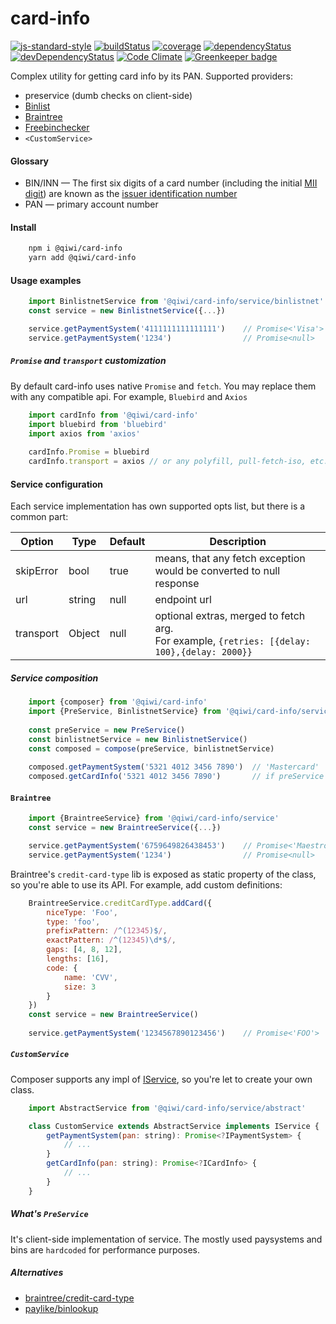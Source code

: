 # card-info
[![js-standard-style](https://img.shields.io/badge/code%20style-standard-brightgreen.svg)](http://standardjs.com)
[![buildStatus](https://img.shields.io/travis/qiwi/card-info.svg?maxAge=3600&branch=master)](https://travis-ci.org/qiwi/card-info)
[![coverage](https://img.shields.io/coveralls/qiwi/card-info.svg?maxAge=3600)](https://coveralls.io/github/qiwi/card-info)
[![dependencyStatus](https://img.shields.io/david/qiwi/card-info.svg?maxAge=3600)](https://david-dm.org/qiwi/card-info)
[![devDependencyStatus](https://img.shields.io/david/dev/qiwi/card-info.svg?maxAge=3600)](https://david-dm.org/qiwi/card-info)
[![Code Climate](https://codeclimate.com/github/codeclimate/codeclimate/badges/gpa.svg)](https://codeclimate.com/github/qiwi/card-info) [![Greenkeeper badge](https://badges.greenkeeper.io/qiwi/card-info.svg)](https://greenkeeper.io/)

Complex utility for getting card info by its PAN.
Supported providers:
* preservice (dumb checks on client-side)
* [Binlist](https://binlist.net/)
* [Braintree](https://github.com/braintree/credit-card-type)
* [Freebinchecker](https://www.freebinchecker.com/bin-api)
* `<CustomService>`

#### Glossary
* BIN/INN — The first six digits of a card number (including the initial [MII digit](https://en.wikipedia.org/wiki/ISO/IEC_7812)) are known as the [issuer identification number](https://en.wikipedia.org/wiki/Payment_card_number#Issuer_identification_number_(IIN))
* PAN — primary account number

#### Install
```bash
    npm i @qiwi/card-info
    yarn add @qiwi/card-info
```

#### Usage examples

```javascript
    import BinlistnetService from '@qiwi/card-info/service/binlistnet'
    const service = new BinlistnetService({...})

    service.getPaymentSystem('4111111111111111')    // Promise<'Visa'>
    service.getPaymentSystem('1234')                // Promise<null>
```

##### `Promise` and `transport` customization
By default card-info uses native `Promise` and `fetch`. You may replace them with any compatible api. For example, `Bluebird` and `Axios`
```javascript
    import cardInfo from '@qiwi/card-info'
    import bluebird from 'bluebird'
    import axios from 'axios'
    
    cardInfo.Promise = bluebird
    cardInfo.transport = axios // or any polyfill, pull-fetch-iso, etc.
```

#### Service configuration
Each service implementation has own supported opts list, but there is a common part:  

| Option        | Type    | Default       | Description                                                          |
| ------------- | ------- | ------------- | -------------------------------------------------------------------- |
| skipError     | bool    | true          | means, that any fetch exception would be converted to null response  |
| url           | string  | null          | endpoint url                                                         |
| transport     | Object  | null          | optional extras, merged to fetch arg.<br>For example, `{retries: [{delay: 100},{delay: 2000}}`|

##### Service composition
```javascript
    import {composer} from '@qiwi/card-info'
    import {PreService, BinlistnetService} from '@qiwi/card-info/service'
    
    const preService = new PreService()
    const binlistnetService = new BinlistnetService()
    const composed = compose(preService, binlistnetService)
    
    composed.getPaymentSystem('5321 4012 3456 7890')  // 'Mastercard'
    composed.getCardInfo('5321 4012 3456 7890')       // if preService returns null, the request would be processed with binlist.net backend
```

#### `Braintree`
```javascript
    import {BraintreeService} from '@qiwi/card-info/service'
    const service = new BraintreeService({...})

    service.getPaymentSystem('6759649826438453')    // Promise<'Maestro'>
    service.getPaymentSystem('1234')                // Promise<null>
```
Braintree's `credit-card-type` lib is exposed as static property of the class, so you're able to use its API. For example, add custom definitions:
```javascript
    BraintreeService.creditCardType.addCard({
        niceType: 'Foo',
        type: 'foo',
        prefixPattern: /^(12345)$/,
        exactPattern: /^(12345)\d*$/,
        gaps: [4, 8, 12],
        lengths: [16],
        code: {
            name: 'CVV',
            size: 3
        }
    })
    const service = new BraintreeService()
    
    service.getPaymentSystem('1234567890123456')    // Promise<'FOO'>
```

##### `CustomService`
Composer supports any impl of [IService](./src/interface.js), so you're let to create your own class.
```javascript
    import AbstractService from '@qiwi/card-info/service/abstract'

    class CustomService extends AbstractService implements IService {
        getPaymentSystem(pan: string): Promise<?IPaymentSystem> {
            // ...
        }
        getCardInfo(pan: string): Promise<?ICardInfo> {
            // ...
        }
    }
```

##### What's `PreService`
It's client-side implementation of service. The mostly used paysystems and bins are `hardcoded` for performance purposes.

##### Alternatives
* [braintree/credit-card-type](https://github.com/braintree/credit-card-type)
* [paylike/binlookup](https://github.com/paylike/binlookup)
